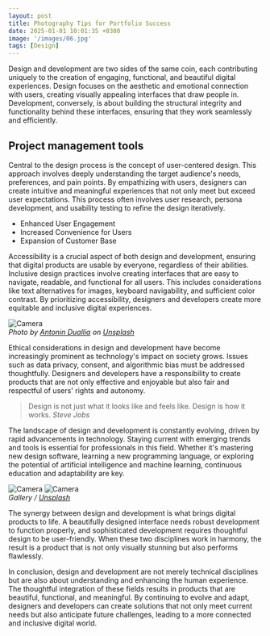 ```yaml
---
layout: post
title: Photography Tips for Portfolio Success
date: 2025-01-01 10:01:35 +0300
image: '/images/06.jpg'
tags: [Design]
---
```

Design and development are two sides of the same coin, each contributing uniquely to the creation of engaging, functional, and beautiful digital experiences. Design focuses on the aesthetic and emotional connection with users, creating visually appealing interfaces that draw people in. Development, conversely, is about building the structural integrity and functionality behind these interfaces, ensuring that they work seamlessly and efficiently.

## Project management tools

Central to the design process is the concept of user-centered design. This approach involves deeply understanding the target audience's needs, preferences, and pain points. By empathizing with users, designers can create intuitive and meaningful experiences that not only meet but exceed user expectations. This process often involves user research, persona development, and usability testing to refine the design iteratively.

* Enhanced User Engagement
* Increased Convenience for Users
* Expansion of Customer Base

Accessibility is a crucial aspect of both design and development, ensuring that digital products are usable by everyone, regardless of their abilities. Inclusive design practices involve creating interfaces that are easy to navigate, readable, and functional for all users. This includes considerations like text alternatives for images, keyboard navigability, and sufficient color contrast. By prioritizing accessibility, designers and developers create more equitable and inclusive digital experiences.

<div class="gallery-box">
  <div class="gallery">
    <img src="/images/06-1.jpg" loading="lazy" alt="Camera">
  </div>
  <em>Photo by <a href="https://unsplash.com/@fr0k3">Antonin Duallia</a> on <a href="https://unsplash.com/photos/selective-focus-photography-of-black-camera-qD5a5ex1kIs">Unsplash</a></em>
</div>

Ethical considerations in design and development have become increasingly prominent as technology's impact on society grows. Issues such as data privacy, consent, and algorithmic bias must be addressed thoughtfully. Designers and developers have a responsibility to create products that are not only effective and enjoyable but also fair and respectful of users' rights and autonomy.

> Design is not just what it looks like and feels like. Design is how it works.
> <cite>Steve Jobs</cite>

The landscape of design and development is constantly evolving, driven by rapid advancements in technology. Staying current with emerging trends and tools is essential for professionals in this field. Whether it's mastering new design software, learning a new programming language, or exploring the potential of artificial intelligence and machine learning, continuous education and adaptability are key.

<div class="gallery-box">
  <div class="gallery gallery-columns-2">
    <img src="/images/06-2.jpg" loading="lazy" alt="Camera">
    <img src="/images/06-3.jpg" loading="lazy" alt="Camera">
  </div>
  <em>Gallery / <a href="https://unsplash.com/">Unsplash</a></em>
</div>

The synergy between design and development is what brings digital products to life. A beautifully designed interface needs robust development to function properly, and sophisticated development requires thoughtful design to be user-friendly. When these two disciplines work in harmony, the result is a product that is not only visually stunning but also performs flawlessly.

In conclusion, design and development are not merely technical disciplines but are also about understanding and enhancing the human experience. The thoughtful integration of these fields results in products that are beautiful, functional, and meaningful. By continuing to evolve and adapt, designers and developers can create solutions that not only meet current needs but also anticipate future challenges, leading to a more connected and inclusive digital world.